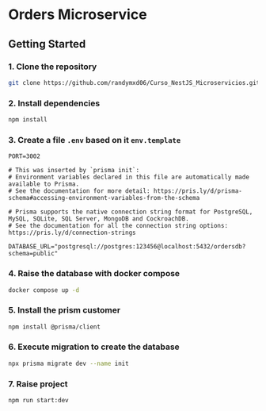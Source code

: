 # Orders Microservice

## Getting Started

### 1. Clone the repository

```bash
git clone https://github.com/randymxd06/Curso_NestJS_Microservicios.git
```

### 2. Install dependencies

```bash
npm install
```

### 3. Create a file `.env` based on it `env.template`

```.env
PORT=3002

# This was inserted by `prisma init`:
# Environment variables declared in this file are automatically made available to Prisma.
# See the documentation for more detail: https://pris.ly/d/prisma-schema#accessing-environment-variables-from-the-schema

# Prisma supports the native connection string format for PostgreSQL, MySQL, SQLite, SQL Server, MongoDB and CockroachDB.
# See the documentation for all the connection string options: https://pris.ly/d/connection-strings

DATABASE_URL="postgresql://postgres:123456@localhost:5432/ordersdb?schema=public"
```

### 4. Raise the database with docker compose

```bash
docker compose up -d
```

### 5. Install the prism customer

```bash
npm install @prisma/client
```

### 6. Execute migration to create the database

```bash
npx prisma migrate dev --name init
```

### 7. Raise project

```bash
npm run start:dev
```
